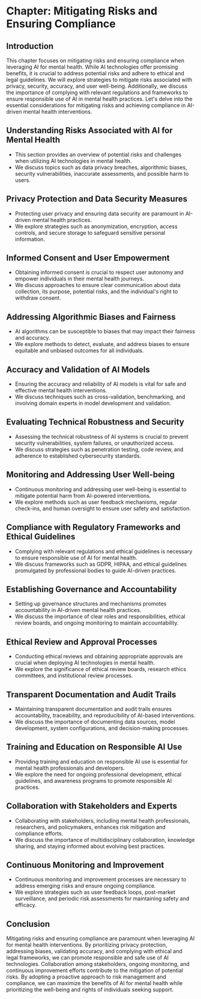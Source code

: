 Chapter: Mitigating Risks and Ensuring Compliance
=================================================

Introduction
------------

This chapter focuses on mitigating risks and ensuring compliance when leveraging AI for mental health. While AI technologies offer promising benefits, it is crucial to address potential risks and adhere to ethical and legal guidelines. We will explore strategies to mitigate risks associated with privacy, security, accuracy, and user well-being. Additionally, we discuss the importance of complying with relevant regulations and frameworks to ensure responsible use of AI in mental health practices. Let's delve into the essential considerations for mitigating risks and achieving compliance in AI-driven mental health interventions.

Understanding Risks Associated with AI for Mental Health
--------------------------------------------------------

* This section provides an overview of potential risks and challenges when utilizing AI technologies in mental health.
* We discuss topics such as data privacy breaches, algorithmic biases, security vulnerabilities, inaccurate assessments, and possible harm to users.

Privacy Protection and Data Security Measures
---------------------------------------------

* Protecting user privacy and ensuring data security are paramount in AI-driven mental health practices.
* We explore strategies such as anonymization, encryption, access controls, and secure storage to safeguard sensitive personal information.

Informed Consent and User Empowerment
-------------------------------------

* Obtaining informed consent is crucial to respect user autonomy and empower individuals in their mental health journeys.
* We discuss approaches to ensure clear communication about data collection, its purpose, potential risks, and the individual's right to withdraw consent.

Addressing Algorithmic Biases and Fairness
------------------------------------------

* AI algorithms can be susceptible to biases that may impact their fairness and accuracy.
* We explore methods to detect, evaluate, and address biases to ensure equitable and unbiased outcomes for all individuals.

Accuracy and Validation of AI Models
------------------------------------

* Ensuring the accuracy and reliability of AI models is vital for safe and effective mental health interventions.
* We discuss techniques such as cross-validation, benchmarking, and involving domain experts in model development and validation.

Evaluating Technical Robustness and Security
--------------------------------------------

* Assessing the technical robustness of AI systems is crucial to prevent security vulnerabilities, system failures, or unauthorized access.
* We discuss strategies such as penetration testing, code review, and adherence to established cybersecurity standards.

Monitoring and Addressing User Well-being
-----------------------------------------

* Continuous monitoring and addressing user well-being is essential to mitigate potential harm from AI-powered interventions.
* We explore methods such as user feedback mechanisms, regular check-ins, and human oversight to ensure user safety and satisfaction.

Compliance with Regulatory Frameworks and Ethical Guidelines
------------------------------------------------------------

* Complying with relevant regulations and ethical guidelines is necessary to ensure responsible use of AI for mental health.
* We discuss frameworks such as GDPR, HIPAA, and ethical guidelines promulgated by professional bodies to guide AI-driven practices.

Establishing Governance and Accountability
------------------------------------------

* Setting up governance structures and mechanisms promotes accountability in AI-driven mental health practices.
* We discuss the importance of clear roles and responsibilities, ethical review boards, and ongoing monitoring to maintain accountability.

Ethical Review and Approval Processes
-------------------------------------

* Conducting ethical reviews and obtaining appropriate approvals are crucial when deploying AI technologies in mental health.
* We explore the significance of ethical review boards, research ethics committees, and institutional review processes.

Transparent Documentation and Audit Trails
------------------------------------------

* Maintaining transparent documentation and audit trails ensures accountability, traceability, and reproducibility of AI-based interventions.
* We discuss the importance of documenting data sources, model development, system configurations, and decision-making processes.

Training and Education on Responsible AI Use
--------------------------------------------

* Providing training and education on responsible AI use is essential for mental health professionals and developers.
* We explore the need for ongoing professional development, ethical guidelines, and awareness programs to promote responsible AI practices.

Collaboration with Stakeholders and Experts
-------------------------------------------

* Collaborating with stakeholders, including mental health professionals, researchers, and policymakers, enhances risk mitigation and compliance efforts.
* We discuss the importance of multidisciplinary collaboration, knowledge sharing, and staying informed about evolving best practices.

Continuous Monitoring and Improvement
-------------------------------------

* Continuous monitoring and improvement processes are necessary to address emerging risks and ensure ongoing compliance.
* We explore strategies such as user feedback loops, post-market surveillance, and periodic risk assessments for maintaining safety and efficacy.

Conclusion
----------

Mitigating risks and ensuring compliance are paramount when leveraging AI for mental health interventions. By prioritizing privacy protection, addressing biases, validating accuracy, and complying with ethical and legal frameworks, we can promote responsible and safe use of AI technologies. Collaboration among stakeholders, ongoing monitoring, and continuous improvement efforts contribute to the mitigation of potential risks. By adopting a proactive approach to risk management and compliance, we can maximize the benefits of AI for mental health while prioritizing the well-being and rights of individuals seeking support.

